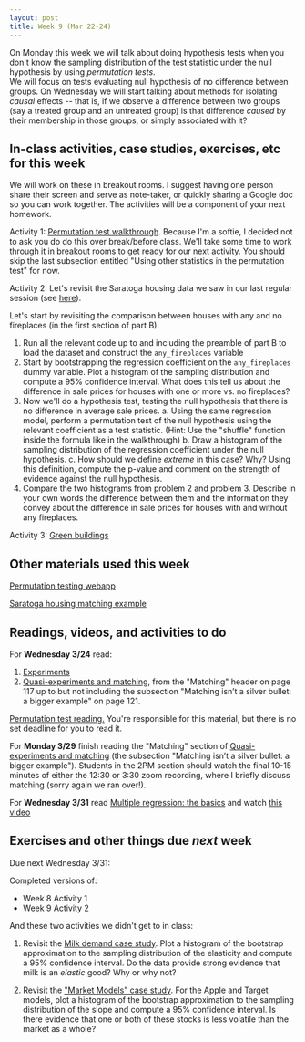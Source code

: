 ```yaml
---
layout: post
title: Week 9 (Mar 22-24)
---
```


On Monday this week we will talk about doing hypothesis tests when you don't know the sampling distribution of the test statistic under the null hypothesis by using *permutation tests*.  
We will focus on tests evaluating null hypothesis of no difference between groups.
On Wednesday we will start talking about methods for isolating *causal* effects -- that is, if we observe a difference between two groups (say a treated group and an untreated group)
is that difference *caused* by their membership in those groups, or simply associated with it?

##  In-class activities, case studies, exercises, etc for this week

We will work on these in breakout rooms. I suggest having one person share their screen and serve as note-taker, 
or quickly sharing a Google doc so you can work together. The activities will be a component of your next homework.

Activity 1: [Permutation test walkthrough](https://github.com/jaredsmurray/learnR/blob/master/titanic/titanic_permtest.md). Because I'm a softie, I decided not to ask you do 
do this over break/before class. We'll take some time to work through it in breakout rooms to get ready for our next activity. You should skip the last subsection entitled "Using other statistics in the permutation test" for now.

Activity 2: Let's revisit the Saratoga housing data we saw in our last regular session (see [here](../files/dummies)).

  Let's start by revisiting the comparison between houses with any and no fireplaces (in the first section of part B). 
  1. Run all the relevant code up to and including the preamble of part B to load the dataset and construct the `any_fireplaces` variable
  2. Start by bootstrapping the regression coefficient on the `any_fireplaces` dummy variable. Plot a histogram of the sampling distribution and compute a 95% confidence interval. What does this tell us about the difference in sale prices for houses with one or more vs. no fireplaces?
  3. Now we'll do a hypothesis test, testing the null hypothesis that there is no difference in average sale prices.
      a. Using the same regression model, perform a permutation test of the null hypothesis using the relevant coefficient as a test statistic. (Hint: Use the "shuffle" function inside the formula like in the walkthrough)
      b. Draw a histogram of the sampling distribution of the regression coefficient under the null hypothesis.
      c. How should we define *extreme* in this case? Why? Using this definition, compute the p-value and comment on the strength of evidence against the null hypothesis.
  4. Compare the two histograms from problem 2 and problem 3. Describe in your own words the difference between them and the information they convey about the difference in sale prices for houses with and without any fireplaces. 

Activity 3: [Green buildings](../files/green_buildings)

## Other materials used this week

[Permutation testing webapp](https://istats.shinyapps.io/PermDist_2samples/)

[Saratoga housing matching example](../files/saratoga_fireplaces_matching.R)

## Readings, videos, and activities to do

For **Wednesday 3/24** read:
1. [Experiments](../files/11_experiments.pdf)
2. [Quasi-experiments and matching](../files/12_quasi_experiments_matching.pdf), from the "Matching" header on page 117 up to but not including the subsection "Matching isn’t a silver bullet: a bigger example" on page 121.

[Permutation test reading.](../files/permutation_tests.pdf) You're responsible for this material, but there is no set deadline for you to read it.

For **Monday 3/29** finish reading the "Matching" section of [Quasi-experiments and matching](../files/12_quasi_experiments_matching.pdf) (the subsection "Matching isn’t a silver bullet: a bigger example"). Students in the 2PM section should watch the final 10-15 minutes of either the 12:30 or 3:30 zoom recording, where I briefly discuss matching (sorry again we ran over!).

For **Wednesday 3/31** read [Multiple regression: the basics](../files/14_multiple_regression.pdf) and watch [this video](https://utexas.zoom.us/rec/share/unntzn2Q3uRpnKaY9LEuotplwLb_uebywTp0jiGv0xYZ7dPUirCuE5-8lB1hz7g0.MKOauvK0XvWvF1jg?startTime=1585537186000)


## Exercises and other things due *next* week

Due next Wednesday 3/31:

Completed versions of:
- Week 8 Activity 1
- Week 9 Activity 2

And these two activities we didn't get to in class:

1. Revisit the [Milk demand case study](../files/milk). Plot a histogram of the bootstrap approximation to the sampling distribution of the elasticity and compute a 95% confidence interval. Do the data provide strong evidence that milk is an *elastic* good? Why or why not?

2. Revisit the ["Market Models" case study](../files/ex_capm). For the Apple and Target models, plot a histogram of the bootstrap approximation to the sampling distribution of the slope and compute a 95% confidence interval. Is there evidence that one or both of these stocks is less volatile than the market as a whole? 

